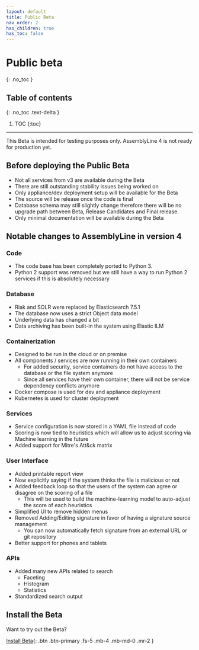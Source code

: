 ```yaml
---
layout: default
title: Public Beta
nav_order: 2
has_children: true
has_toc: false
---
```


# Public beta
{: .no_toc }

## Table of contents
{: .no_toc .text-delta }

1. TOC
{:toc}

---

This Beta is intended for testing purposes only. AssemblyLine 4 is not ready for production yet.

## Before deploying the Public Beta

- Not all services from v3 are available during the Beta
- There are still outstanding stability issues being worked on
- Only appliance/dev deployment setup will be available for the Beta
- The source will be release once the code is final
- Database schema may still slightly change therefore there will be no upgrade path between Beta, Release Candidates and Final release.
- Only minimal documentation will be available during the Beta

## Notable changes to AssemblyLine in version 4

### Code

- The code base has been completely ported to Python 3. 
- Python 2 support was removed but we still have a way to run Python 2 services if this is absolutely necessary

### Database

- Riak and SOLR were replaced by Elasticsearch 7.5.1 
- The database now uses a strict Object data model
- Underlying data has changed a bit
- Data archiving has been built-in the system using Elastic ILM 

### Containerization

- Designed to be run in the cloud or on premise
- All components / services are now running in their own containers
    - For added security, service containers do not have access to the database or the file system anymore
    - Since all services have their own container, there will not be service dependency conflicts anymore
- Docker compose is used for dev and appliance deployment 
- Kubernetes is used for cluster deployment

### Services
    
- Service configuration is now stored in a YAML file instead of code
- Scoring is now tied to heuristics which will allow us to adjust scoring via Machine learning in the future
- Added support for Mitre's Att&ck matrix 

### User Interface

- Added printable report view
- Now explicitly saying if the system thinks the file is malicious or not
- Added feedback loop so that the users of the system can agree or disagree on the scoring of a file
    - This will be used to build the machine-learning model to auto-adjust the score of each heuristics
- Simplified UI to remove hidden menus
- Removed Adding/Editing signature in favor of having a signature source management
    - You can now automatically fetch signature from an external URL or git repository
- Better support for phones and tablets

### APIs

- Added many new APIs related to search
    - Faceting
    - Histogram
    - Statistics
- Standardized search output

## Install the Beta

Want to try out the Beta?

[Install Beta](./public_beta/install.html){: .btn .btn-primary .fs-5 .mb-4 .mb-md-0 .mr-2 }

